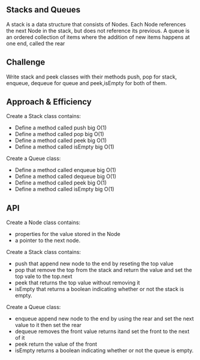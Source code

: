 ## Stacks and Queues

A stack is a data structure that consists of Nodes. Each Node references the next Node in the stack, but does not reference its previous.
A queue is an ordered collection of items where the addition of new items happens at one end, called the rear

## Challenge

Write stack and peek classes with their methods push, pop for stack, enqueue, dequeue for queue and peek,isEmpty for both of them.

## Approach & Efficiency

Create a Stack class contains:

- Define a method called push big O(1)
- Define a method called pop big O(1)
- Define a method called peek big O(1)
- Define a method called isEmpty big O(1)

Create a Queue class:

- Define a method called enqueue big O(1)
- Define a method called dequeue big O(1)
- Define a method called peek big O(1)
- Define a method called isEmpty big O(1)

## API

Create a Node class contains:

- properties for the value stored in the Node
- a pointer to the next node.

Create a Stack class contains:

- push that append new node to the end by reseting the top value
- pop that remove the top from the stack and return the value and set the top vale to the top.next
- peek that returns the top value without removing it
- isEmpty that returns a boolean indicating whether or not the stack is empty.

Create a Queue class:

- enqueue append new node to the end by using the rear and set the next value to it then set the rear
- dequeue removes the front value returns itand set the front to the next of it
- peek return the value of the front
- isEmpty returns a boolean indicating whether or not the queue is empty.

<!-- ![whiteboard](../assets/wb7.png) -->
